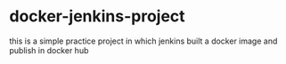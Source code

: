 # docker-jenkins-project
this is a simple practice project in which jenkins built a docker image and publish in docker hub 
